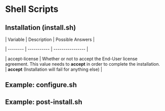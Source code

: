 # Shell Scripts

## Installation (install.sh)

| Variable | Description | Possible Answers |

| -------- | ----------- | ---------------- |

| accept-license | Whether or not to accept the End-User license agreement.
This value needs to **accept** in order to complete the installation. |
**accept** (Installation will fail for anything else) |



## Example: configure.sh

## Example: post-install.sh
